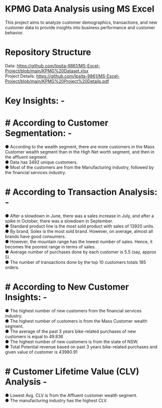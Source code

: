 #  KPMG Data Analysis using MS Excel
This project aims to analyze customer demographics, transactions, and new customer data to provide insights into business performance and customer behavior.

# Repository Structure

Data: https://github.com/Ipsita-9861/MS-Excel-Project/blob/main/KPMG%20Dataset.xlsx <br />
Project Details: https://github.com/Ipsita-9861/MS-Excel-Project/blob/main/KPMG%20Project%20Details.pdf

# Key Insights: -  

# # According to Customer Segmentation: - 

● According to the wealth segment, there are more customers in the Mass Customer wealth segment than in the High Net worth segment, and then in the affluent segment.<br /> 
● Data has 3492 unique customers. <br />
● Most of the customers are from the Manufacturing industry, followed by the financial services industry.<br /> 

# # According to Transaction Analysis: - 

● After a slowdown in June, there was a sales increase in July, and after a spike in October, there was a slowdown in September.<br /> 
● Standard product line is the most sold product with sales of 13920 units.<br /> 
● By brand, Solex is the most sold brand. However, on average, almost all brands have good consumers.<br /> 
● However, the mountain range has the lowest number of sales. Hence, it becomes the poorest range in terms of sales.<br /> 
● Average number of purchases done by each customer is 5.5 (say, approx 5).<br /> 
● The number of transactions done by the top 10 customers totals 185 orders.<br /> 

# # According to New Customer Insights: -

● The highest number of new customers from the financial services industry.<br /> 
● The highest number of customers is from the Mass Customer wealth segment.<br /> 
● The average of the past 3 years bike-related purchases of new customers is equal to 49.836 <br />
● The highest number of new customers is from the state of NSW. <br /> 
● Total Potential revenue based on past 3 years bike-related purchases and given value of customer is 43980.91<br />

# # Customer Lifetime Value (CLV) Analysis - 

● Lowest Avg. CLV is from the Affluent customer wealth segment.<br /> 
● The manufacturing industry has the highest CLV.<br />


